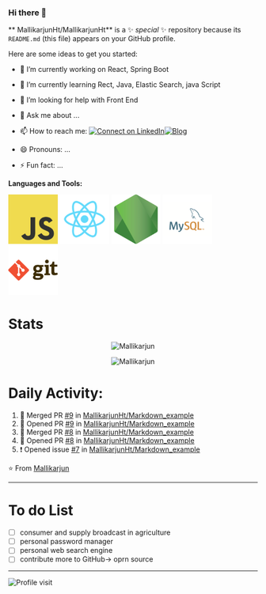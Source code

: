 ### Hi there 👋


** MallikarjunHt/MallikarjunHt** is a ✨ _special_ ✨ repository because its `README.md` (this file) appears on your GitHub profile.

Here are some ideas to get you started:

- 🔭 I’m currently working on React, Spring Boot
- 🌱 I’m currently learning Rect, Java, Elastic Search, java Script
- 🤔 I’m looking for help with Front End 
- 💬 Ask me about ...
- 📫 How to reach me: [![Connect on LinkedIn](https://img.shields.io/badge/--linkedin?label=LinkedIn&logo=LinkedIn&style=social)](https://www.linkedin.com/in/mallikarjunht)[![Blog](https://img.shields.io/badge/--blog?label=Blog&logo=Blogger&style=social)](https://csitexp.blogspot.com/)

- 😄 Pronouns: ...
- ⚡ Fun fact: ...

**Languages and Tools:**  

<code><img height="100" src="https://raw.githubusercontent.com/github/explore/80688e429a7d4ef2fca1e82350fe8e3517d3494d/topics/javascript/javascript.png"></code>
<code><img height="100" src="https://raw.githubusercontent.com/github/explore/80688e429a7d4ef2fca1e82350fe8e3517d3494d/topics/react/react.png"></code>
<code><img height="100" src="https://raw.githubusercontent.com/github/explore/80688e429a7d4ef2fca1e82350fe8e3517d3494d/topics/nodejs/nodejs.png"></code>
<code><img height="100" src="https://raw.githubusercontent.com/github/explore/80688e429a7d4ef2fca1e82350fe8e3517d3494d/topics/mysql/mysql.png"></code>
<code><img height="100" src="https://raw.githubusercontent.com/github/explore/80688e429a7d4ef2fca1e82350fe8e3517d3494d/topics/git/git.png"></code>  
# Stats
<p align="center"> <img src="https://github-readme-stats.vercel.app/api?username=MallikarjunHt&show_icons=true&count_private=true&theme=radical" alt="Mallikarjun" /></p>  
<p align="center"> <img src="https://github-readme-stats.vercel.app/api/top-langs/?username=MallikarjunHt&theme=tokyonight&langs_count=10&layout=compact" alt="Mallikarjun" /></p>  
  
# **Daily Activity:**  

<!--START_SECTION:activity-->
1. 🎉 Merged PR [#9](https://github.com/MallikarjunHt/Markdown_example/pull/9) in [MallikarjunHt/Markdown_example](https://github.com/MallikarjunHt/Markdown_example)
2. 💪 Opened PR [#9](https://github.com/MallikarjunHt/Markdown_example/pull/9) in [MallikarjunHt/Markdown_example](https://github.com/MallikarjunHt/Markdown_example)
3. 🎉 Merged PR [#8](https://github.com/MallikarjunHt/Markdown_example/pull/8) in [MallikarjunHt/Markdown_example](https://github.com/MallikarjunHt/Markdown_example)
4. 💪 Opened PR [#8](https://github.com/MallikarjunHt/Markdown_example/pull/8) in [MallikarjunHt/Markdown_example](https://github.com/MallikarjunHt/Markdown_example)
5. ❗️ Opened issue [#7](https://github.com/MallikarjunHt/Markdown_example/issues/7) in [MallikarjunHt/Markdown_example](https://github.com/MallikarjunHt/Markdown_example)
<!--END_SECTION:activity-->

⭐️ From [Mallikarjun](https://github.com/MallikarjunHt) 
  
***
# To do List
- [ ] consumer and supply broadcast in agriculture  
- [ ] personal password manager  
- [ ] personal web search engine  
- [ ] contribute more to GitHub-> oprn source  

***
![Profile visit](https://profile-counter.glitch.me/MallikarjunHt/count.svg)
